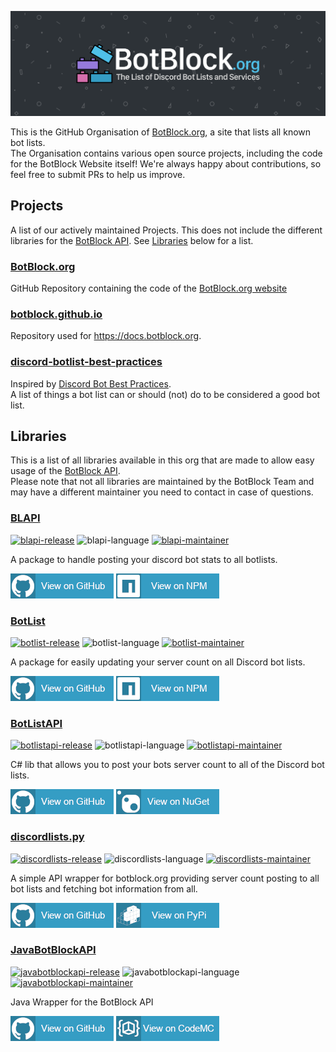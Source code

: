 <!-- GitHub Repositories -->
[botblock-repo]: https://github.com/botblock/BotBlock.org
[botblock-github-io-repo]: https://github.com/botblock/botblock.github.io
[best-practices-repo]: https://github.com/botblock/discord-botlist-best-practices

[blapi-repo]: https://github.com/botblock/BLAPI
[botlist-repo]: https://github.com/botblock/BotList
[botlistapi-repo]: https://github.com/botblock/BotListAPI
[discordlists-repo]: https://github.com/botblock/discordlists.py
[javabotblockapi-repo]: https://github.com/botblock/JavaBotBlockAPI

<!-- Images -->
[header]: https://raw.githubusercontent.com/botblock/.github/main/assets/img/header.png

<!-- Badges -->
[blapi-release]: https://img.shields.io/npm/v/blapi.svg?label=Latest%20Release&style=flat-square
[blapi-language]: https://img.shields.io/badge/TypeScript%20(And%20JavaScript)-2b7489?logo=typescript&logoColor=white&style=flat-square
[blapi-maintainer]: https://img.shields.io/badge/Maintained%20by-T0TProduction-blue?style=flat-square

[botlist-release]: https://img.shields.io/npm/v/botlist.svg?label=Latest%20Release&style=flat-square
[botlist-language]: https://img.shields.io/badge/JavaScript-f1e05a?logo=javascript&logoColor=black&style=flat-square
[botlist-maintainer]: https://img.shields.io/badge/Maintained%20by-PassTheMayo-blue?style=flat-square

[botlistapi-release]: https://img.shields.io/nuget/v/botlistapi.svg?label=Latest%20Release&style=flat-square
[botlistapi-language]: https://img.shields.io/badge/C%23-178600?logo=c-sharp&logoColor=white&style=flat-square
[botlistapi-maintainer]: https://img.shields.io/badge/Maintained%20by-xXBuilderBXx-blue?style=flat-square

[discordlists-release]: https://img.shields.io/pypi/v/discordlists.py.svg?label=Latest%20Release&style=flat-square
[discordlists-language]: https://img.shields.io/badge/Python-3572A5?logo=python&logoColor=white&style=flat-square
[discordlists-maintainer]: https://img.shields.io/badge/Maintained%20by-MattIPv4-blue?style=flat-square

[javabotblockapi-release]: https://img.shields.io/nexus/maven-public/org.botblock/javabotblockapi-core?label=Latest%20Release&server=https%3A%2F%2Frepo.codemc.io&style=flat-square
[javabotblockapi-language]: https://img.shields.io/badge/Java-b07219?logo=java&logoColor=white&style=flat-square
[javabotblockapi-maintainer]: https://img.shields.io/badge/Maintained%20by-Andre601-blue?style=flat-square

[view-github]: https://raw.githubusercontent.com/botblock/.github/main/assets/badges/view-github.png
[view-npm]: https://raw.githubusercontent.com/botblock/.github/main/assets/badges/view-npm.png
[view-nuget]: https://raw.githubusercontent.com/botblock/.github/main/assets/badges/view-nuget.png
[view-pypi]: https://raw.githubusercontent.com/botblock/.github/main/assets/badges/view-pypi.png
[view-codemc]: https://raw.githubusercontent.com/botblock/.github/main/assets/badges/view-codemc.png

<!-- Lib downloads -->
[blapi-download]: https://www.npmjs.com/package/blapi
[botlist-download]: https://www.npmjs.com/package/botlist
[botlistapi-download]: https://www.nuget.org/packages/BotListAPI
[discordlists-download]: https://pypi.org/project/discordlists.py/
[javabotblockapi-download]: https://ci.codemc.io/job/botblock/job/JavaBotBlockAPI/lastSuccessfulBuild/

<!-- Misc -->
[website]: https://botblock.org
[api]: https://botblock.org/api/docs

[best-practices-bot]: https://github.com/meew0/discord-bot-best-practices

[t0tproduction]: https://github.com/T0TProduction
[passthemayo]: https://github.com/PassTheMayo
[xxbuilderbxx]: https://github.com/xXBuilderBXx
[mattipv4]: https://github.com/MattIPv4
[andre601]: https://github.com/Andre601

<!-- Start of README -->
![header]

This is the GitHub Organisation of [BotBlock.org][website], a site that lists all known bot lists.  
The Organisation contains various open source projects, including the code for the BotBlock Website itself! We're always happy about contributions, so feel free to submit PRs to help us improve.

## Projects
A list of our actively maintained Projects. This does not include the different libraries for the [BotBlock API][api]. See [Libraries](#libraries) below for a list.

### [BotBlock.org][botblock-repo]
GitHub Repository containing the code of the [BotBlock.org website][website]

### [botblock.github.io][botblock-github-io-repo]
Repository used for https://docs.botblock.org.

### [discord-botlist-best-practices][best-practices-repo]
Inspired by [Discord Bot Best Practices][best-practices-bot].  
A list of things a bot list can or should (not) do to be considered a good bot list.

## Libraries
This is a list of all libraries available in this org that are made to allow easy usage of the [BotBlock API][api].  
Please note that not all libraries are maintained by the BotBlock Team and may have a different maintainer you need to contact in case of questions.

### [BLAPI][blapi-repo]
[![blapi-release]][blapi-download] ![blapi-language] [![blapi-maintainer]][t0tproduction]

A package to handle posting your discord bot stats to all botlists.

[![view-github]][blapi-repo] [![view-npm]][blapi-download]

### [BotList][botlist-repo]
[![botlist-release]][botlist-download] ![botlist-language] [![botlist-maintainer]][passthemayo]

A package for easily updating your server count on all Discord bot lists.

[![view-github]][botlist-repo] [![view-npm]][botlist-download]

### [BotListAPI][botlistapi-repo]
[![botlistapi-release]][botlistapi-download] ![botlistapi-language] [![botlistapi-maintainer]][xxbuilderbxx]

C# lib that allows you to post your bots server count to all of the Discord bot lists.

[![view-github]][botlistapi-repo] [![view-nuget]][botlistapi-download]

### [discordlists.py][discordlists-repo]
[![discordlists-release]][discordlists-download] ![discordlists-language] [![discordlists-maintainer]][mattipv4]

A simple API wrapper for botblock.org providing server count posting to all bot lists and fetching bot information from all.

[![view-github]][discordlists-repo] [![view-pypi]][discordlists-download]

### [JavaBotBlockAPI][javabotblockapi-repo]
[![javabotblockapi-release]][javabotblockapi-download] ![javabotblockapi-language] [![javabotblockapi-maintainer]][andre601]

Java Wrapper for the BotBlock API

[![view-github]][javabotblockapi-repo] [![view-codemc]][javabotblockapi-download]
